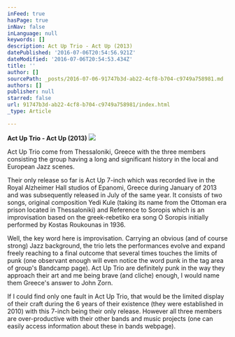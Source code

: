 ```yaml
---
inFeed: true
hasPage: true
inNav: false
inLanguage: null
keywords: []
description: Act Up Trio - Act Up (2013)
datePublished: '2016-07-06T20:54:56.921Z'
dateModified: '2016-07-06T20:54:53.434Z'
title: ''
author: []
sourcePath: _posts/2016-07-06-91747b3d-ab22-4cf8-b704-c9749a758981.md
authors: []
publisher: null
starred: false
url: 91747b3d-ab22-4cf8-b704-c9749a758981/index.html
_type: Article

---
```

**Act Up Trio - Act Up (2013)**
![](https://the-grid-user-content.s3-us-west-2.amazonaws.com/fe1c16a4-973d-4d7d-91d2-30b91ff93aa0.jpg)

Act Up Trio come from Thessaloniki, Greece with the three members consisting the group having a long and significant history in the local and European Jazz scenes.

Their only release so far is Act Up 7-inch which was recorded live in the Royal Alzheimer Hall studios of Epanomi, Greece during January of 2013 and was subsequently released in July of the same year. It consists of two songs, original composition Yedi Kule (taking its name from the Ottoman era prison located in Thessaloniki) and Reference to Soropis which is an improvisation based on the greek-rebetiko era song O Soropis initially performed by Kostas Roukounas in 1936\.

Well, the key word here is improvisation. Carrying an obvious (and of course strong) Jazz background, the trio lets the performances evolve and expand freely reaching to a final outcome that several times touches the limits of punk (one observant enough will even notice the word punk in the tag area of group's Bandcamp page). Act Up Trio are definitely punk in the way they approach their art and me being brave (and cliche) enough, I would name them Greece's answer to John Zorn.

If I could find only one fault in Act Up Trio, that would be the limited display of their craft during the 6 years of their existence (they were established in 2010) with this 7-inch being their only release. However all three members are over-productive with their other bands and music projects (one can easily access information about these in bands webpage).